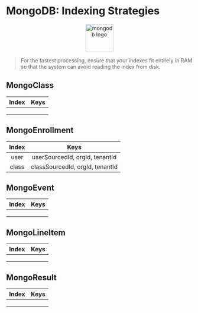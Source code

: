 # MongoDB: Indexing Strategies

<p align="center"> 
  <img src="https://upload.wikimedia.org/wikipedia/fr/thumb/4/45/MongoDB-Logo.svg/1280px-MongoDB-Logo.svg.png" alt="mongodb logo" height="75px">

> For the fastest processing, ensure that your indexes fit entirely in RAM so that the system can avoid reading the index from disk.


## MongoClass
| Index  | Keys     |
|:------:|:--------:|
|        |          |
|        |          |
|        |          |


## MongoEnrollment
| Index  | Keys     |
|:------:|:--------:|
| user   | userSourcedId, orgId, tenantId  |
| class  | classSourcedId, orgId, tenantId |


## MongoEvent
| Index | Keys |
|:------:|:--------:|
|        |          |
|        |          |
|        |          |

## MongoLineItem
| Index | Keys |
|:------:|:--------:|
|        |          |
|        |          |
|        |          |

## MongoResult
| Index | Keys |
|:------:|:--------:|
|        |          |
|        |          |
|        |          |
